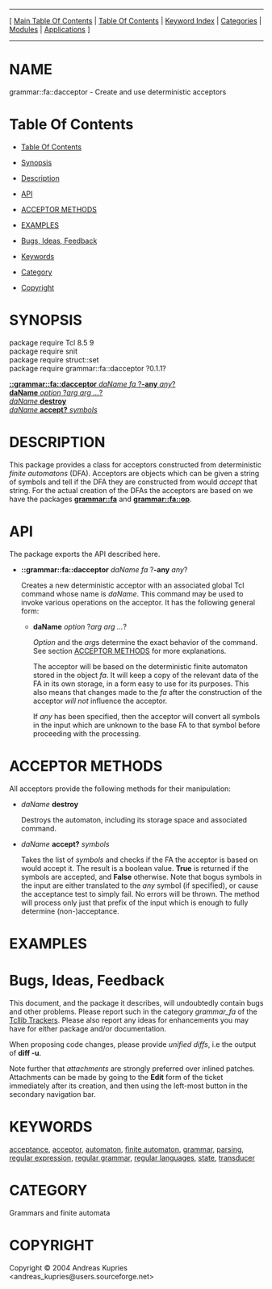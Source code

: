 
[//000000001]: # (grammar::fa::dacceptor \- Finite automaton operations and usage)
[//000000002]: # (Generated from file 'dacceptor\.man' by tcllib/doctools with format 'markdown')
[//000000003]: # (Copyright &copy; 2004 Andreas Kupries <andreas\_kupries@users\.sourceforge\.net>)
[//000000004]: # (grammar::fa::dacceptor\(n\) 0\.1\.1 tcllib "Finite automaton operations and usage")

<hr> [ <a href="../../../../toc.md">Main Table Of Contents</a> &#124; <a
href="../../../toc.md">Table Of Contents</a> &#124; <a
href="../../../../index.md">Keyword Index</a> &#124; <a
href="../../../../toc0.md">Categories</a> &#124; <a
href="../../../../toc1.md">Modules</a> &#124; <a
href="../../../../toc2.md">Applications</a> ] <hr>

# NAME

grammar::fa::dacceptor \- Create and use deterministic acceptors

# <a name='toc'></a>Table Of Contents

  - [Table Of Contents](#toc)

  - [Synopsis](#synopsis)

  - [Description](#section1)

  - [API](#section2)

  - [ACCEPTOR METHODS](#section3)

  - [EXAMPLES](#section4)

  - [Bugs, Ideas, Feedback](#section5)

  - [Keywords](#keywords)

  - [Category](#category)

  - [Copyright](#copyright)

# <a name='synopsis'></a>SYNOPSIS

package require Tcl 8\.5 9  
package require snit  
package require struct::set  
package require grammar::fa::dacceptor ?0\.1\.1?  

[__::grammar::fa::dacceptor__ *daName* *fa* ?__\-any__ *any*?](#1)  
[__daName__ *option* ?*arg arg \.\.\.*?](#2)  
[*daName* __destroy__](#3)  
[*daName* __accept?__ *symbols*](#4)  

# <a name='description'></a>DESCRIPTION

This package provides a class for acceptors constructed from deterministic
*finite automatons* \(DFA\)\. Acceptors are objects which can be given a string
of symbols and tell if the DFA they are constructed from would *accept* that
string\. For the actual creation of the DFAs the acceptors are based on we have
the packages __[grammar::fa](fa\.md)__ and
__[grammar::fa::op](faop\.md)__\.

# <a name='section2'></a>API

The package exports the API described here\.

  - <a name='1'></a>__::grammar::fa::dacceptor__ *daName* *fa* ?__\-any__ *any*?

    Creates a new deterministic acceptor with an associated global Tcl command
    whose name is *daName*\. This command may be used to invoke various
    operations on the acceptor\. It has the following general form:

      * <a name='2'></a>__daName__ *option* ?*arg arg \.\.\.*?

        *Option* and the *arg*s determine the exact behavior of the command\.
        See section [ACCEPTOR METHODS](#section3) for more explanations\.

        The acceptor will be based on the deterministic finite automaton stored
        in the object *fa*\. It will keep a copy of the relevant data of the FA
        in its own storage, in a form easy to use for its purposes\. This also
        means that changes made to the *fa* after the construction of the
        acceptor *will not* influence the acceptor\.

        If *any* has been specified, then the acceptor will convert all
        symbols in the input which are unknown to the base FA to that symbol
        before proceeding with the processing\.

# <a name='section3'></a>ACCEPTOR METHODS

All acceptors provide the following methods for their manipulation:

  - <a name='3'></a>*daName* __destroy__

    Destroys the automaton, including its storage space and associated command\.

  - <a name='4'></a>*daName* __accept?__ *symbols*

    Takes the list of *symbols* and checks if the FA the acceptor is based on
    would accept it\. The result is a boolean value\. __True__ is returned if
    the symbols are accepted, and __False__ otherwise\. Note that bogus
    symbols in the input are either translated to the *any* symbol \(if
    specified\), or cause the acceptance test to simply fail\. No errors will be
    thrown\. The method will process only just that prefix of the input which is
    enough to fully determine \(non\-\)acceptance\.

# <a name='section4'></a>EXAMPLES

# <a name='section5'></a>Bugs, Ideas, Feedback

This document, and the package it describes, will undoubtedly contain bugs and
other problems\. Please report such in the category *grammar\_fa* of the
[Tcllib Trackers](http://core\.tcl\.tk/tcllib/reportlist)\. Please also report
any ideas for enhancements you may have for either package and/or documentation\.

When proposing code changes, please provide *unified diffs*, i\.e the output of
__diff \-u__\.

Note further that *attachments* are strongly preferred over inlined patches\.
Attachments can be made by going to the __Edit__ form of the ticket
immediately after its creation, and then using the left\-most button in the
secondary navigation bar\.

# <a name='keywords'></a>KEYWORDS

[acceptance](\.\./\.\./\.\./\.\./index\.md\#acceptance),
[acceptor](\.\./\.\./\.\./\.\./index\.md\#acceptor),
[automaton](\.\./\.\./\.\./\.\./index\.md\#automaton), [finite
automaton](\.\./\.\./\.\./\.\./index\.md\#finite\_automaton),
[grammar](\.\./\.\./\.\./\.\./index\.md\#grammar),
[parsing](\.\./\.\./\.\./\.\./index\.md\#parsing), [regular
expression](\.\./\.\./\.\./\.\./index\.md\#regular\_expression), [regular
grammar](\.\./\.\./\.\./\.\./index\.md\#regular\_grammar), [regular
languages](\.\./\.\./\.\./\.\./index\.md\#regular\_languages),
[state](\.\./\.\./\.\./\.\./index\.md\#state),
[transducer](\.\./\.\./\.\./\.\./index\.md\#transducer)

# <a name='category'></a>CATEGORY

Grammars and finite automata

# <a name='copyright'></a>COPYRIGHT

Copyright &copy; 2004 Andreas Kupries <andreas\_kupries@users\.sourceforge\.net>
